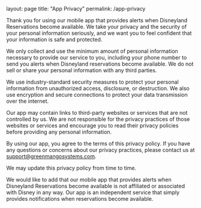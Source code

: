 layout: page
title: "App Privacy"
permalink: /app-privacy

Thank you for using our mobile app that provides alerts when Disneyland Reservations become available. We take your privacy and the security of your personal information seriously, and we want you to feel confident that your information is safe and protected.

We only collect and use the minimum amount of personal information necessary to provide our service to you, including your phone number to send you alerts when Disneyland reservations become available. We do not sell or share your personal information with any third parties.

We use industry-standard security measures to protect your personal information from unauthorized access, disclosure, or destruction. We also use encryption and secure connections to protect your data transmission over the internet.

Our app may contain links to third-party websites or services that are not controlled by us. We are not responsible for the privacy practices of those websites or services and encourage you to read their privacy policies before providing any personal information.

By using our app, you agree to the terms of this privacy policy. If you have any questions or concerns about our privacy practices, please contact us at support@greenmangosystems.com.

We may update this privacy policy from time to time.

We would like to add that our mobile app that provides alerts when Disneyland Reservations become available is not affiliated or associated with Disney in any way. Our app is an independent service that simply provides notifications when reservations become available.
